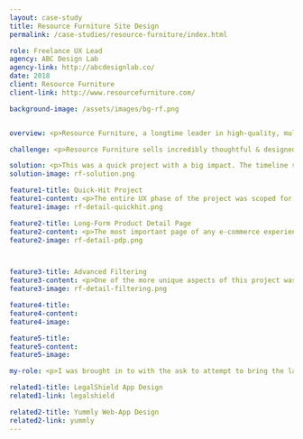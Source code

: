 ```yaml
---
layout: case-study
title: Resource Furniture Site Design
permalink: /case-studies/resource-furniture/index.html

role: Freelance UX Lead
agency: ABC Design Lab
agency-link: http://abcdesignlab.co/
date: 2018
client: Resource Furniture
client-link: http://www.resourcefurniture.com/

background-image: /assets/images/bg-rf.png


overview: <p>Resource Furniture, a longtime leader in high-quality, multifunctional furniture. They are seeking a rebrand and redesign of their website to further establish their leadership and convey itself as an avenue for high-end interior design and an aspirational lifestyle. </p>

challenge: <p>Resource Furniture sells incredibly thoughtful & designed products that push the limits of what a murphy bed can do. Their site, however, does not match the experience of their products or showrooms. The goal was to make the experience of the site more streamlined, visual and more accurately reflect the brand.</p>

solution: <p>This was a quick project with a big impact. The timeline scoped was for two weeks, of mostly heads-down work to create 7 unique templates with a variety of flexible modules as well as an updated sitemap. </p>
solution-image: rf-solution.png

feature1-title: Quick-Hit Project
feature1-content: <p>The entire UX phase of the project was scoped for two weeks. In the two weeks, I got first-hand information from the client, audited the current site as well as 5 of their top competitors, created an updated sitemap, created 7 responsive templates (with variations) with two rounds of feedback.</p>
feature1-image: rf-detail-quickhit.png

feature2-title: Long-Form Product Detail Page
feature2-content: <p>The most important page of any e-commerce experience is the product detail page. This page must convey the key aspects of the product in a way that entices the user to purchase. Though this site does not sell from their website, the goals are the same.</p><p>A long product detail page creates an elegant experience. The content lots of room to breathe and individual features are able to shine. Calls to action are at both the top of the page (for users who know what they are looking for) as well as at the bottom of the page (for those who are now convinced to learn more). A tabbed detail page keeps content accessible, but, under control.</p>
feature2-image: rf-detail-pdp.png



feature3-title: Advanced Filtering
feature3-content: <p>One of the more unique aspects of this project was listing all products together (as many of their modular products defy traditional categorization). Several navigational approaches were developed to have the product listing page be both easy enough for new users, yet, flexible enough for power users.</p>
feature3-image: rf-detail-filtering.png

feature4-title:
feature4-content:
feature4-image:

feature5-title: 
feature5-content:
feature5-image: 

my-role: <p>I was brought in to with the ask to attempt to bring the largest impact in a short time frame. As the sole UX designer, I ran the project in a fast-paced, yet collaborative, manner. I worked closely with the development team as well as various stakeholders to ensure all designs were realistic on a tight budget and timeline. </p>

related1-title: LegalShield App Design
related1-link: legalshield

related2-title: Yummly Web-App Design
related2-link: yummly
---
```


